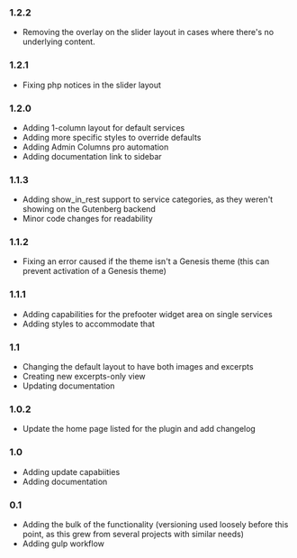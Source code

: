 ### 1.2.2

-   Removing the overlay on the slider layout in cases where there's no underlying content.

### 1.2.1

-   Fixing php notices in the slider layout

### 1.2.0

-   Adding 1-column layout for default services
-   Adding more specific styles to override defaults
-   Adding Admin Columns pro automation
-   Adding documentation link to sidebar

### 1.1.3

-   Adding show_in_rest support to service categories, as they weren't showing on the Gutenberg backend
-   Minor code changes for readability

### 1.1.2

-   Fixing an error caused if the theme isn't a Genesis theme (this can prevent activation of a Genesis theme)

### 1.1.1

-   Adding capabilities for the prefooter widget area on single services
-   Adding styles to accommodate that

### 1.1

-   Changing the default layout to have both images and excerpts
-   Creating new excerpts-only view
-   Updating documentation

### 1.0.2

-   Update the home page listed for the plugin and add changelog

### 1.0

-   Adding update capabiities
-   Adding documentation

### 0.1

-   Adding the bulk of the functionality (versioning used loosely before this point, as this grew from several projects with similar needs)
-   Adding gulp workflow
